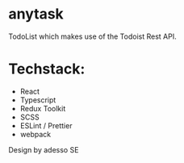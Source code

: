 # anytask

TodoList which makes use of the Todoist Rest API.

# Techstack:
- React
- Typescript
- Redux Toolkit
- SCSS
- ESLint / Prettier
- webpack

Design by adesso SE
